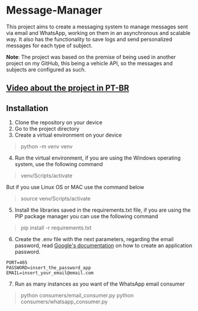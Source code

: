 # Message-Manager

This project aims to create a messaging system to manage messages sent via email and WhatsApp, working on them in an asynchronous and scalable way. It also has the functionality to save logs and send personalized messages for each type of subject.

**Note**: The project was based on the premise of being used in another project on my GitHub, this being a vehicle API, so the messages and subjects are configured as such.

## [Video about the project in PT-BR](https://share.vidyard.com/watch/YzRf1mSsK6e97Ddvq7iPs1?)

## Installation
1. Clone the repository on your device
2. Go to the project directory
3. Create a virtual environment on your device
> python -m venv venv 

4. Run the virtual environment, if you are using the Windows operating system, use the following command
> venv/Scripts/activate

But if you use Linux OS or MAC use the command below
> source venv/Scripts/activate

5. Install the libraries saved in the requirements.txt file, if you are using the PIP package manager you can use the following command
> pip install -r requirements.txt

6. Create the .env file with the next parameters, regarding the email password, read [Google's documentation](https://support.google.com/mail/answer/185833?hl=en) on how to create an application password.
```
PORT=465
PASSWORD=insert_the_password_app
EMAIL=insert_your_email@email.com
```

7. Run as many instances as you want of the WhatsApp email consumer
> python consumers/email_consumer.py
> python consumers/whatsapp_consumer.py

